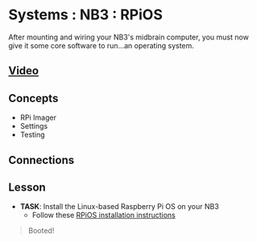 # Systems : NB3 : RPiOS
After mounting and wiring your NB3's midbrain computer, you must now give it some core software to run...an operating system.

## [Video](https://vimeo.com/1036095710)

## Concepts
- RPi Imager
- Settings
- Testing

## Connections

## Lesson

- **TASK**: Install the Linux-based Raspberry Pi OS on your NB3
    - Follow these [RPiOS installation instructions](../../../boxes/systems/rpios/README.md)
> Booted!
